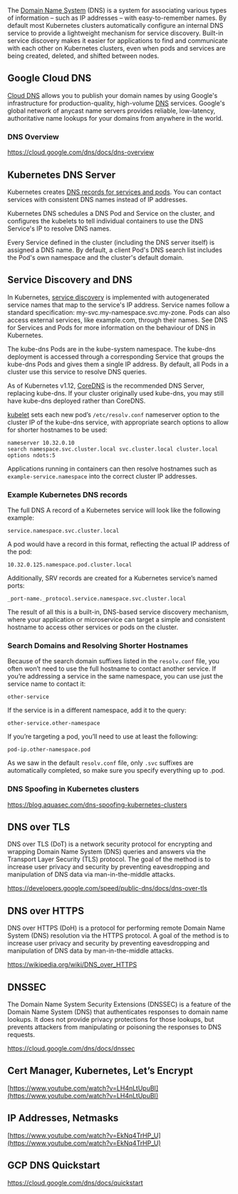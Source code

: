The [Domain Name System](https://en.wikipedia.org/wiki/Domain_Name_System) (DNS) is a system for associating various types of information – such as IP addresses – with easy-to-remember names. By default most Kubernetes clusters automatically configure an internal DNS service to provide a lightweight mechanism for service discovery. Built-in service discovery makes it easier for applications to find and communicate with each other on Kubernetes clusters, even when pods and services are being created, deleted, and shifted between nodes.

## Google Cloud DNS


[Cloud DNS](https://cloud.google.com/dns) allows you to publish your domain names by using Google's infrastructure for production-quality, high-volume [DNS](https://www.cloudflare.com/learning/dns/what-is-dns/)    services. Google's global network of anycast name servers provides reliable, low-latency, authoritative name lookups for your domains from anywhere in the world.

### DNS Overview

https://cloud.google.com/dns/docs/dns-overview

## Kubernetes DNS Server

Kubernetes creates [DNS records for services and pods](https://kubernetes.io/docs/concepts/services-networking/dns-pod-service/). You can contact services with consistent DNS names instead of IP addresses.

Kubernetes DNS schedules a DNS Pod and Service on the cluster, and configures the kubelets to tell individual containers to use the DNS Service's IP to resolve DNS names.

Every Service defined in the cluster (including the DNS server itself) is assigned a DNS name. By default, a client Pod's DNS search list includes the Pod's own namespace and the cluster's default domain.

## Service Discovery and DNS

In Kubernetes, [service discovery](https://cloud.google.com/kubernetes-engine/docs/concepts/service-discovery) is implemented with autogenerated service names that map to the service's IP address. Service names follow a standard specification: my-svc.my-namespace.svc.my-zone. Pods can also access external services, like example.com, through their names. See DNS for Services and Pods for more information on the behaviour of DNS in Kubernetes.

The kube-dns Pods are in the kube-system namespace. The kube-dns deployment is accessed through a corresponding Service that groups the kube-dns Pods and gives them a single IP address. By default, all Pods in a cluster use this service to resolve DNS queries.

As of Kubernetes v1.12, [CoreDNS](https://coredns.io/) is the recommended DNS Server, replacing kube-dns. If your cluster originally used kube-dns, you may still have kube-dns deployed rather than CoreDNS.


[kubelet](https://kubernetes.io/docs/reference/command-line-tools-reference/kubelet) sets each new pod’s `/etc/resolv.conf` nameserver option to the cluster IP of the kube-dns service, with appropriate search options to allow for shorter hostnames to be used:

```
nameserver 10.32.0.10
search namespace.svc.cluster.local svc.cluster.local cluster.local
options ndots:5
```

Applications running in containers can then resolve hostnames such as `example-service.namespace` into the correct cluster IP addresses.

### Example Kubernetes DNS records


The full DNS A record of a Kubernetes service will look like the following example:

```
service.namespace.svc.cluster.local
```

A pod would have a record in this format, reflecting the actual IP address of the pod:

```
10.32.0.125.namespace.pod.cluster.local
```


Additionally, SRV records are created for a Kubernetes service’s named ports:

```
_port-name._protocol.service.namespace.svc.cluster.local
```


The result of all this is a built-in, DNS-based service discovery mechanism, where your application or microservice can target a simple and consistent hostname to access other services or pods on the cluster.


### Search Domains and Resolving Shorter Hostnames

Because of the search domain suffixes listed in the `resolv.conf` file, you often won’t need to use the full hostname to contact another service. If you’re addressing a service in the same namespace, you can use just the service name to contact it:

```
other-service
```

If the service is in a different namespace, add it to the query:

```
other-service.other-namespace
```

If you’re targeting a pod, you’ll need to use at least the following:

```
pod-ip.other-namespace.pod
```


As we saw in the default `resolv.conf` file, only `.svc` suffixes are automatically completed, so make sure you specify everything up to .pod.

### DNS Spoofing in Kubernetes clusters

https://blog.aquasec.com/dns-spoofing-kubernetes-clusters

## DNS over TLS

DNS over TLS (DoT) is a network security protocol for encrypting and wrapping Domain Name System (DNS) queries and answers via the Transport Layer Security (TLS) protocol. The goal of the method is to increase user privacy and security by preventing eavesdropping and manipulation of DNS data via man-in-the-middle attacks.

https://developers.google.com/speed/public-dns/docs/dns-over-tls

## DNS over HTTPS

DNS over HTTPS (DoH) is a protocol for performing remote Domain Name System (DNS) resolution via the HTTPS protocol. A goal of the method is to increase user privacy and security by preventing eavesdropping and manipulation of DNS data by man-in-the-middle attacks.

https://wikipedia.org/wiki/DNS_over_HTTPS

## DNSSEC

The Domain Name System Security Extensions (DNSSEC) is a feature of the Domain Name System (DNS) that authenticates responses to domain name lookups. It does not provide privacy protections for those lookups, but prevents attackers from manipulating or poisoning the responses to DNS requests.

https://cloud.google.com/dns/docs/dnssec

## Cert Manager, Kubernetes, Let’s Encrypt

[https://www.youtube.com/watch?v=LH4nLtUpuBI](https://www.youtube.com/watch?v=LH4nLtUpuBI)


## IP Addresses, Netmasks

[https://www.youtube.com/watch?v=EkNq4TrHP_U](https://www.youtube.com/watch?v=EkNq4TrHP_U)

## GCP DNS Quickstart

https://cloud.google.com/dns/docs/quickstart
